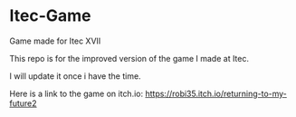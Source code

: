 # Itec-Game
 Game made for Itec XVII

This repo is for the improved version of the game I made at Itec.

I will update it once i have the time.

Here is a link to the game on itch.io: https://robi35.itch.io/returning-to-my-future2
